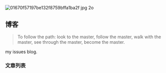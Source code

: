 

![01670f57197be132f8759bffa1ba2f jpg 2o](https://user-images.githubusercontent.com/16514704/34051763-c17ca524-e1fa-11e7-9eb3-b7b08bdd2f9e.jpg)
## 博客
> To follow the path:
>  look to the master,
>  follow the master,
>  walk with the master,
>  see through the master,
>  become the master.

my issues blog.
### 文章列表

